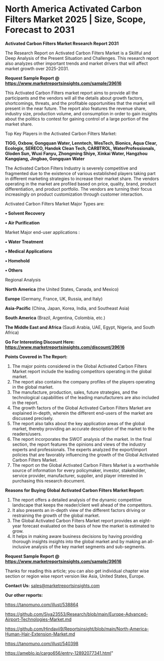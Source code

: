 # North America Activated Carbon Filters Market 2025 | Size, Scope, Forecast to 2031

<strong>Activated Carbon Filters Market Research Report 2031</strong>

The Research Report on Activated Carbon Filters Market is a Skillful and Deep Analysis of the Present Situation and Challenges. This research report also analyzes other important trends and market drivers that will affect market growth over 2025-2031.

<strong>Request Sample Report @ <a href=https://www.marketreportsinsights.com/sample/39616>https://www.marketreportsinsights.com/sample/39616</a></strong>

This Activated Carbon Filters market report aims to provide all the participants and the vendors will all the details about growth factors, shortcomings, threats, and the profitable opportunities that the market will present in the near future. The report also features the revenue share, industry size, production volume, and consumption in order to gain insights about the politics to contest for gaining control of a large portion of the market share.

Top Key Players in the Activated Carbon Filters Market:

<strong>TIGG, Oxbow, Gongquan Water, Lenntech, WesTech, Bionics, Aqua Clear, Ecologix, SERECO, Handok Clean Tech, CARBTROL, WaterProfessionals, Gloden Sun, Wuxi Fanyu, Zhongming Shiye, Xinkai Water, Hangzhou Kangqiang, Jingbao, Gongquan Water</strong>

The Activated Carbon Filters Industry is severely competitive and fragmented due to the existence of various established players taking part in different marketing strategies to increase their market share. The vendors operating in the market are profiled based on price, quality, brand, product differentiation, and product portfolio. The vendors are turning their focus increasingly on product customization through customer interaction.

Activated Carbon Filters Market Major Types are:

<strong>•  Solvent Recovery

•  Air Purification</strong>

Market Major end-user applications :

<strong>•  Water Treatment

•  Medical Applications

•  Homehold

•  Others</strong>

Regional Analysis

</u><strong><b>North America</b></strong> (the United States, Canada, and Mexico)

<strong><b>Europe </b></strong>(Germany, France, UK, Russia, and Italy)

<strong><b>Asia-Pacific</b></strong> (China, Japan, Korea, India, and Southeast Asia)

<strong><b>South America</b></strong> (Brazil, Argentina, Colombia, etc.)

<strong><b>The Middle East and Africa</b></strong> (Saudi Arabia, UAE, Egypt, Nigeria, and South Africa)

<strong>Go For Interesting Discount Here: <a href=https://www.marketreportsinsights.com/discount/39616>https://www.marketreportsinsights.com/discount/39616</a></strong>

<strong>Points Covered in The Report:</strong>
<ol>
  <li>The major points considered in the Global Activated Carbon Filters Market report include the leading competitors operating in the global market.</li>
  <li>The report also contains the company profiles of the players operating in the global market.</li>
  <li>The manufacture, production, sales, future strategies, and the technological capabilities of the leading manufacturers are also included in the report.</li>
  <li>The growth factors of the Global Activated Carbon Filters Market are explained in-depth, wherein the different end-users of the market are discussed precisely.</li>
  <li>The report also talks about the key application areas of the global market, thereby providing an accurate description of the market to the readers/users.</li>
  <li>The report incorporates the SWOT analysis of the market. In the final section, the report features the opinions and views of the industry experts and professionals. The experts analyzed the export/import policies that are favorably influencing the growth of the Global Activated Carbon Filters Market.</li>
  <li>The report on the Global Activated Carbon Filters Market is a worthwhile source of information for every policymaker, investor, stakeholder, service provider, manufacturer, supplier, and player interested in purchasing this research document.</li>
</ol>
<strong>Reasons for Buying Global Activated Carbon Filters Market Report:</strong>

<ol>
  <li>The report offers a detailed analysis of the dynamic competitive landscape that keeps the reader/client well ahead of the competitors.</li>
  <li>It also presents an in-depth view of the different factors driving or restraining the growth of the global market.</li>
  <li>The Global Activated Carbon Filters Market report provides an eight-year forecast evaluated on the basis of how the market is estimated to grow.</li>
  <li>It helps in making aware business decisions by having providing thorough insights insights into the global market and by making an all-inclusive analysis of the key market segments and sub-segments.</li>
</ol>
<strong>Request Sample Report @ <a href=https://www.marketreportsinsights.com/sample/39616>https://www.marketreportsinsights.com/sample/39616</a></strong>


Thanks for reading this article; you can also get individual chapter wise section or region wise report version like Asia, United States, Europe.

<strong>Contact Us:</strong>
sales@marketreportsinsights.com

<strong>Our other reports:</strong>

<a href=https://tanomuno.com/illust/538864>https://tanomuno.com/illust/538864</a>

<a href=https://github.com/Siya23553/Research/blob/main/Europe-Advanced-Airport-Technologies-Market.md>https://github.com/Siya23553/Research/blob/main/Europe-Advanced-Airport-Technologies-Market.md</a>

<a href=https://github.com/Hindavii9/Reportsinsight/blob/main/North-America-Human-Hair-Extension-Market.md>https://github.com/Hindavii9/Reportsinsight/blob/main/North-America-Human-Hair-Extension-Market.md</a>

<a href=https://tanomuno.com/illust/540398>https://tanomuno.com/illust/540398</a>

<a href=https://ameblo.jp/cargo656/entry-12892077341.html>https://ameblo.jp/cargo656/entry-12892077341.html</a>"
